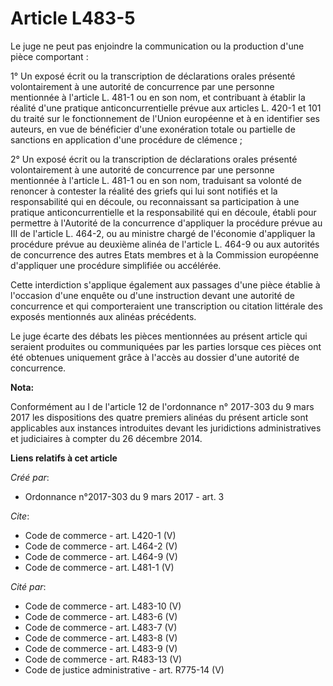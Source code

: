 # Article L483-5

Le juge ne peut pas enjoindre la communication ou la production d'une pièce comportant : 

1° Un exposé écrit ou la transcription de déclarations orales présenté volontairement à une autorité de concurrence par une
personne mentionnée à l'article L. 481-1 ou en son nom, et contribuant à établir la réalité d'une pratique
anticoncurrentielle prévue aux articles L. 420-1 et 101 du traité sur le fonctionnement de l'Union européenne et à en
identifier ses auteurs, en vue de bénéficier d'une exonération totale ou partielle de sanctions en application d'une
procédure de clémence ; 

2° Un exposé écrit ou la transcription de déclarations orales présenté volontairement à une autorité de concurrence par une
personne mentionnée à l'article L. 481-1 ou en son nom, traduisant sa volonté de renoncer à contester la réalité des griefs
qui lui sont notifiés et la responsabilité qui en découle, ou reconnaissant sa participation à une pratique
anticoncurrentielle et la responsabilité qui en découle, établi pour permettre à l'Autorité de la concurrence d'appliquer la
procédure prévue au III de l'article L. 464-2, ou au ministre chargé de l'économie d'appliquer la procédure prévue au
deuxième alinéa de l'article L. 464-9 ou aux autorités de concurrence des autres Etats membres et à la Commission européenne
d'appliquer une procédure simplifiée ou accélérée. 

Cette interdiction s'applique également aux passages d'une pièce établie à l'occasion d'une enquête ou d'une instruction
devant une autorité de concurrence et qui comporteraient une transcription ou citation littérale des exposés mentionnés aux
alinéas précédents. 

Le juge écarte des débats les pièces mentionnées au présent article qui seraient produites ou communiquées par les parties
lorsque ces pièces ont été obtenues uniquement grâce à l'accès au dossier d'une autorité de concurrence.

**Nota:**

Conformément au I de l'article 12 de l'ordonnance n° 2017-303 du 9 mars 2017 les dispositions des quatre premiers alinéas du
présent article sont applicables aux instances introduites devant les juridictions administratives et judiciaires à compter
du 26 décembre 2014.

**Liens relatifs à cet article**

_Créé par_:

  - Ordonnance n°2017-303 du 9 mars 2017 - art. 3

_Cite_:

  - Code de commerce - art. L420-1 (V)
  - Code de commerce - art. L464-2 (V)
  - Code de commerce - art. L464-9 (V)
  - Code de commerce - art. L481-1 (V)

_Cité par_:

  - Code de commerce - art. L483-10 (V)
  - Code de commerce - art. L483-6 (V)
  - Code de commerce - art. L483-7 (V)
  - Code de commerce - art. L483-8 (V)
  - Code de commerce - art. L483-9 (V)
  - Code de commerce - art. R483-13 (V)
  - Code de justice administrative - art. R775-14 (V)
